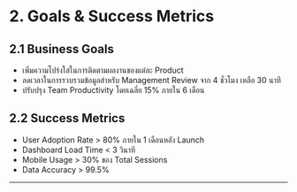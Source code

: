 # 2. Goals & Success Metrics

## 2.1 Business Goals
- เพิ่มความโปร่งใสในการติดตามผลงานของแต่ละ Product
- ลดเวลาในการรวบรวมข้อมูลสำหรับ Management Review จาก 4 ชั่วโมง เหลือ 30 นาที
- ปรับปรุง Team Productivity โดยเฉลี่ย 15% ภายใน 6 เดือน

## 2.2 Success Metrics
- User Adoption Rate > 80% ภายใน 1 เดือนหลัง Launch
- Dashboard Load Time < 3 วินาที
- Mobile Usage > 30% ของ Total Sessions
- Data Accuracy > 99.5%

---
